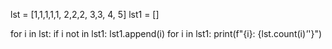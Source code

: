 lst = [1,1,1,1,1, 2,2,2,  3,3, 4, 5]
lst1 = []

for i in lst:
    if i not in lst1:
        lst1.append(i)
for i in lst1:
    print(f"{i}: {lst.count(i)*'*'}")
    
